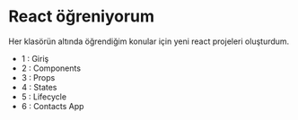 # React öğreniyorum 
Her klasörün altında öğrendiğim konular için yeni react projeleri oluşturdum. 

- 1 : Giriş
- 2 : Components
- 3 : Props
- 4 : States
- 5 : Lifecycle
- 6 : Contacts App



